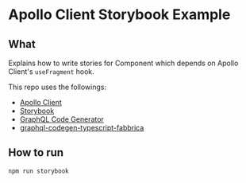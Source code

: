 # Apollo Client Storybook Example

## What

Explains how to write stories for Component which depends on Apollo Client's `useFragment` hook.

This repo uses the followings:

- [Apollo Client](https://www.apollographql.com/docs/react/)
- [Storybook](https://storybook.js.org/)
- [GraphQL Code Generator](https://the-guild.dev/graphql/codegen/docs/getting-started)
- [graphql-codegen-typescript-fabbrica](https://github.com/mizdra/graphql-codegen-typescript-fabbrica)

## How to run

```sh
npm run storybook
```
